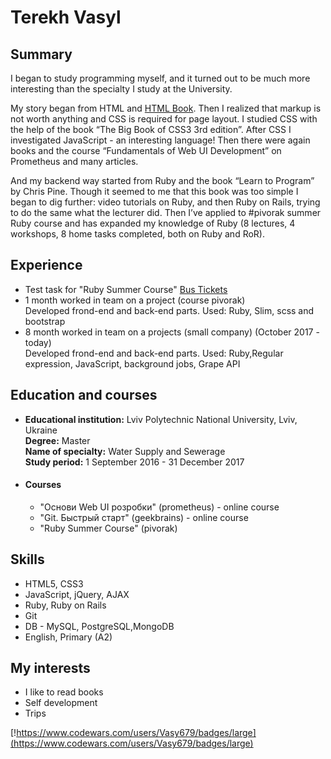 # Terekh Vasyl

## Summary
I began to study programming myself, and it turned out to be much more interesting than the specialty I study at the University.

My story began from HTML and [HTML Book](http://htmlbook.ru/). Then I realized that markup is not worth anything and CSS is required for page layout. I studied CSS with the help of the book “The Big Book of CSS3 3rd edition”. After CSS I investigated JavaScript - an interesting language! Then there were again books and the course “Fundamentals of Web UI Development” on Prometheus and many articles.

And my backend way started from Ruby and the book “Learn to Program” by Chris Pine. Though it seemed to me that this book was too simple I began to dig further: video tutorials on Ruby, and then Ruby on Rails, trying to do the same what the lecturer did.  Then I’ve applied to #pivorak summer Ruby course and has expanded my knowledge of Ruby (8 lectures, 4 workshops, 8 home tasks completed, both on Ruby and RoR).

## Experience
* Test task for "Ruby Summer Course" [Bus Tickets](https://github.com/Vasyl78/busticket)
*
  1 month worked in team on a project (course pivorak)  
   Developed frond-end and back-end parts. Used: Ruby, Slim, scss and bootstrap
*
  8 month worked in team on a projects (small company) (October 2017 - today)   
   Developed frond-end and back-end parts. Used: Ruby,Regular expression, JavaScript, background jobs, Grape API

## Education and courses
*
  **Educational institution:** Lviv Polytechnic National University, Lviv, Ukraine  
  **Degree:** Master  
  **Name of specialty:** Water Supply and Sewerage  
  **Study period:** 1 September  2016 - 31 December 2017
* #### Courses 
  * "Основи Web UI розробки" (prometheus) - online course
  * "Git. Быстрый старт" (geekbrains) - online course
  * "Ruby Summer Course" (pivorak)

## Skills
* HTML5, CSS3
* JavaScript, jQuery, AJAX
* Ruby, Ruby on Rails
* Git
* DB - MySQL, PostgreSQL,MongoDB
* English, Primary (A2)

## My interests
* I like to read books
* Self development
* Trips

[!https://www.codewars.com/users/Vasy679/badges/large](https://www.codewars.com/users/Vasy679/badges/large)
